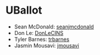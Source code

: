 # UBallot

* Sean McDonald: [seanjmcdonald](https://github.com/seanjmcdonald)
* Don Le: [DonLeCINS](https://github.com/DonLeCINS)
* Tyler Barnes: [trbarnes](https://github.com/trbarnes)
* Jasmin Mousavi: [jmousavi](https://github.com/jmousavi)

